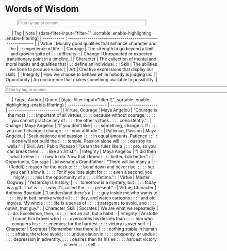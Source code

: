 # Words of Wisdom

<center>

<input id="filter-1" class="doc-filter" type="text" placeholder="Filter by tag or content." size=50>

| Tag         | Note                                                         | {data-filter-input="filter-1" .sortable .enable-highlighting .enable-filtering}
| ----------- | ------------------------------------------------------------ |
| Virtue      | Morally good qualities that enhance character and the        |
:             : experience of life.                                          :
| Courage     | The strength to go beyond a limit and grow in spite of       |
:             : difficulty.                                                  :
| Change      | Unexpected or expected transitionary point in a timeline.    |
| Character   | The collection of mental and moral habits and qualities that |
:             : define an individual.                                        :
| Skill       | The abilities we hone to produce value.                      |
| Art         | Creative expressions that display our skills.                |
| Integrity   | How we choose to behave while nobody is judging us.          |
| Opportunity | An occurrence that makes something available to possibility. |

<input id="filter-2" class="doc-filter" type="text" placeholder="Filter by tag or content." size=100>

| Tags                 | Author                   | Quote                      | {data-filter-input="filter-2" .sortable .enable-highlighting .enable-filtering}
| -------------------- | ------------------------ | -------------------------- |
| Virtue, Courage      | Maya Angelou             | “Courage is the most       |
:                      :                          : important of all virtues,  :
:                      :                          : because without courage,   :
:                      :                          : you cannot practice any of :
:                      :                          : the other virtues          :
:                      :                          : consistently.”             :
| Change               | Maya Angelou             | “If you don't like         |
:                      :                          : something, change it. If   :
:                      :                          : you can't change it change :
:                      :                          : your attitude.”            :
| Patience, Passion    | Maya Angelou             | “Seek patience and passion |
:                      :                          : in equal amounts. Patience :
:                      :                          : alone will not build the   :
:                      :                          : temple. Passion alone will :
:                      :                          : destroy its walls.”        :
| Skill, Art           | Pablo Picasso            | “Learn the rules like a    |
:                      :                          : pro, so you can break them :
:                      :                          : like an artist.”           :
| Integrity            | Maya Angelou             | "I did then what I knew    |
:                      :                          : how to do. Now that I know :
:                      :                          : better, I do better.”      :
| Opportunity, Courage | Lichsenate's Grandfather | "There will be many a      |
:                      : (Reddit)                 : reason for the neck to     :
:                      :                          : bend down and never rise,  :
:                      :                          : but you can't allow it.    :
:                      :                          : For if you lose sight for  :
:                      :                          : even a second, you might   :
:                      :                          : miss the opportunity of a  :
:                      :                          : lifetime.”                 :
| Virtue               | Master Oogway            | "Yesterday is history,     |
:                      :                          : tomorrow is a mystery, but :
:                      :                          : today is a gift. That is   :
:                      :                          : why it's called the        :
:                      :                          : present.”                  :
| Virtue, Character    | Anthony Bourdain         | "I understand there’s a    |
:                      :                          : guy inside me who wants to :
:                      :                          : lay in bed, smoke weed all :
:                      :                          : day, and watch cartoons    :
:                      :                          : and old movies. My whole   :
:                      :                          : life is a series of        :
:                      :                          : stratagems to avoid, and   :
:                      :                          : outwit, that guy."         :
| Character, Skill     | Socrates                 | We are what we repeatedly  |
:                      :                          : do. Excellence, then, is   :
:                      :                          : not an act, but a habit.   :
| Integrity            | Aristotle                | I count him braver who     |
:                      :                          : overcomes his desires than :
:                      :                          : him who conquers his       :
:                      :                          : enemies; for the hardest   :
:                      :                          : victory is over self.      :
| Character            | Socrates                 | Remember that there is     |
:                      :                          : nothing stable in human    :
:                      :                          : affairs; therefore avoid   :
:                      :                          : undue elation in           :
:                      :                          : prosperity, or undue       :
:                      :                          : depression in adversity.   :
:                      :                          : oesires than hs his ee     :
:                      :                          : hardest victory is over    :
:                      :                          : self.                      :

</center>
